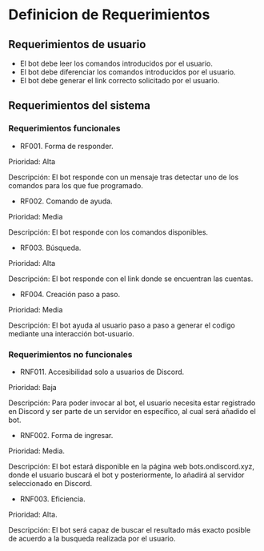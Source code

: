 # Definicion de Requerimientos

## Requerimientos de usuario
- El bot debe leer los comandos introducidos por el usuario.
- El bot debe diferenciar los comandos introducidos por el usuario.
- El bot debe generar el link correcto solicitado por el usuario.


## Requerimientos del sistema

### Requerimientos funcionales
- RF001. Forma de responder.

Prioridad: Alta

Descripción: El bot responde con un mensaje tras detectar uno de los comandos para los que fue programado.

- RF002. Comando de ayuda.

Prioridad: Media

Descripción: El bot responde con los comandos disponibles.

- RF003. Búsqueda.

Prioridad: Alta

Descripción: El bot responde con el link donde se encuentran las cuentas.

- RF004. Creación paso a paso.

Prioridad: Media

Descripción: El bot ayuda al usuario paso a paso a generar el codigo mediante una interacción bot-usuario.

### Requerimientos no funcionales
- RNF011. Accesibilidad solo a usuarios de Discord.

Prioridad: Baja

Descripción: Para poder invocar al bot, el usuario necesita estar registrado en Discord y ser parte de un servidor en específico, al cual será añadido el bot.

- RNF002. Forma de ingresar.

Prioridad: Media.

Descripción: El bot estará disponible en la página web bots.ondiscord.xyz, donde el usuario buscará el bot y posteriormente, lo añadirá al servidor seleccionado en Discord.

- RNF003. Eficiencia.

Prioridad: Alta.

Descripción: El bot será capaz de buscar el resultado más exacto posible de acuerdo a la busqueda realizada por el usuario.
